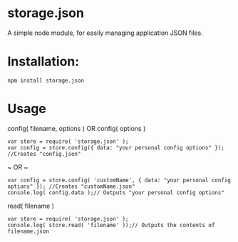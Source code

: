 # storage.json
A simple node module, for easily managing application JSON files.

# Installation:

    npm install storage.json

# Usage

config( filename, options ) OR config( options )

    var store = require( 'storage.json' );
    var config = store.config({ data: "your personal config options" }); //Creates "config.json"

~ OR ~

    var config = store.config( 'customName', { data: "your personal config options" }); //Creates "customName.json"
    console.log( config.data );// Outputs "your personal config options"

read( filename )

    var store = require( 'storage.json' );
    console.log( store.read( 'filename' ));// Outputs the contents of filename.json